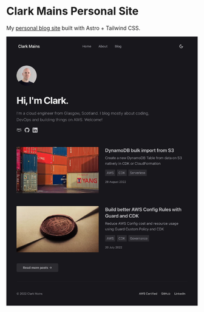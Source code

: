 # Clark Mains Personal Site

My [personal blog site](https://www.clarkmains.com/) built with Astro + Tailwind CSS.

![Home page screenshot](screenshot.jpg)
